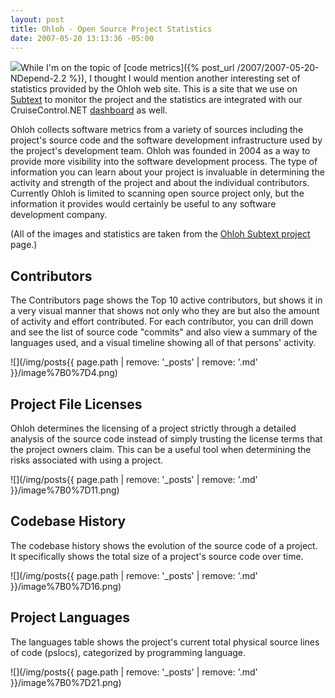 ```yaml
---
layout: post
title: Ohloh - Open Source Project Statistics
date: 2007-05-20 13:13:36 -05:00
---
```


![](http://www.ohloh.net/images/logo_med.png)While I'm on the topic of [code metrics]({% post_url /2007/2007-05-20-NDepend-2.2 %}), I thought I would mention another interesting set of statistics provided by the Ohloh web site. This is a site that we use on [Subtext](http://subtextproject.com/) to monitor the project and the statistics are integrated with our CruiseControl.NET [dashboard](http://build.subtextproject.com) as well.

Ohloh collects software metrics from a variety of sources including the project's source code and the software development infrastructure used by the project's development team. Ohloh was founded in 2004 as a way to provide more visibility into the software development process. The type of information you can learn about your project is invaluable in determining the activity and strength of the project and about the individual contributors. Currently Ohloh is limited to scanning open source project only, but the information it provides would certainly be useful to any software development company.

(All of the images and statistics are taken from the [Ohloh Subtext project](http://www.ohloh.net/projects/3167) page.)

## Contributors

The Contributors page shows the Top 10 active contributors, but shows it in a very visual manner that shows not only who they are but also the amount of activity and effort contributed. For each contributor, you can drill down and see the list of source code "commits" and also view a summary of the languages used, and a visual timeline showing all of that persons' activity.

![](/img/posts{{ page.path | remove: '_posts' | remove: '.md' }}/image%7B0%7D4.png) 

## Project File Licenses

Ohloh determines the licensing of a project strictly through a detailed analysis of the source code instead of simply trusting the license terms that the project owners claim. This can be a useful tool when determining the risks associated with using a project.

![](/img/posts{{ page.path | remove: '_posts' | remove: '.md' }}/image%7B0%7D11.png)  

## Codebase History

The codebase history shows the evolution of the source code of a project. It specifically shows the total size of a project's source code over time.

![](/img/posts{{ page.path | remove: '_posts' | remove: '.md' }}/image%7B0%7D16.png) 

## Project Languages

The languages table shows the project's current total physical source lines of code (pslocs), categorized by programming language.

![](/img/posts{{ page.path | remove: '_posts' | remove: '.md' }}/image%7B0%7D21.png)
